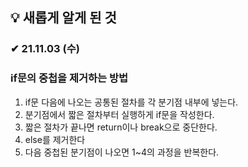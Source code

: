 ## 💡 새롭게 알게 된 것


### ✔ 21.11.03 (수)

### if문의 중첩을 제거하는 방법
1. if문 다음에 나오는 공통된 절차를 각 분기점 내부에 넣는다.
2. 분기점에서 짧은 절차부터 실행하게 if문을 작성한다.
3. 짧은 절차가 끝나면 return이나 break으로 중단한다.
4. else를 제거한다
5. 다음 중첩된 분기점이 나오면 1~4의 과정을 반복한다.

<br>
